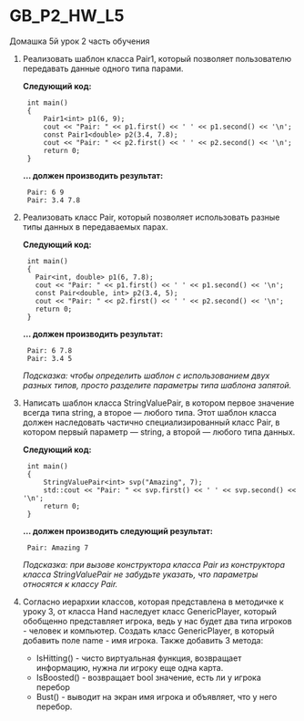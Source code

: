 # GB_P2_HW_L5
Домашка 5й урок 2 часть обучения

1. Реализовать шаблон класса Pair1, который позволяет пользователю передавать данные одного типа парами.

      <b>Следующий код:</b>

        int main()
        {
            Pair1<int> p1(6, 9);
            cout << "Pair: " << p1.first() << ' ' << p1.second() << '\n';
            const Pair1<double> p2(3.4, 7.8);
            cout << "Pair: " << p2.first() << ' ' << p2.second() << '\n';
            return 0;
        }
            
      <b>… должен производить результат:</b>
      
        Pair: 6 9
        Pair: 3.4 7.8
            
2. Реализовать класс Pair, который позволяет использовать разные типы данных в
передаваемых парах.

      <b>Следующий код:</b>
      
        int main()
        {
          Pair<int, double> p1(6, 7.8);
          cout << "Pair: " << p1.first() << ' ' << p1.second() << '\n';
          const Pair<double, int> p2(3.4, 5);
          cout << "Pair: " << p2.first() << ' ' << p2.second() << '\n';
          return 0;
        }
        
      <b>… должен производить результат:</b>
      
        Pair: 6 7.8
        Pair: 3.4 5
        
      <i>Подсказка: чтобы определить шаблон с использованием двух разных типов, просто разделите параметры типа шаблона запятой.</i>
  
3. Написать шаблон класса StringValuePair, в котором первое значение всегда типа string, а второе — любого типа.
Этот шаблон класса должен наследовать частично специализированный класс Pair, в котором первый параметр — string, а второй — любого типа данных.

      <b>Следующий код:</b>
      
        int main()
        {
            StringValuePair<int> svp("Amazing", 7);
            std::cout << "Pair: " << svp.first() << ' ' << svp.second() << '\n';
            return 0;
        }

      <b>… должен производить следующий результат:</b>
      
        Pair: Amazing 7

      <i>Подсказка: при вызове конструктора класса Pair из конструктора класса StringValuePair не забудьте указать, что параметры относятся к классу Pair.</i>

4. Согласно иерархии классов, которая представлена в методичке к уроку 3, от класса Hand наследует класс GenericPlayer, который обобщенно представляет игрока, ведь у нас будет два типа игроков - человек и компьютер.
Создать класс GenericPlayer, в который добавить поле name - имя игрока.
Также добавить 3 метода:

      - IsHitting() - чисто виртуальная функция, возвращает информацию, нужна ли игроку еще одна карта.
      - IsBoosted() - возвращает bool значение, есть ли у игрока перебор
      - Bust() - выводит на экран имя игрока и объявляет, что у него перебор.
